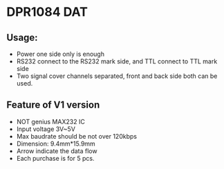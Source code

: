 
# DPR1084 DAT


## Usage:

- Power one side only is enough
- RS232 connect to the RS232 mark side, and TTL connect to TTL mark side
- Two signal cover channels separated, front and back side both can be used.


## Feature of V1 version 

- NOT genius MAX232 IC
- Input voltage 3V~5V
- Max baudrate should be not over 120kbps
- Dimension: 9.4mm*15.9mm
- Arrow indicate the data flow
- Each purchase is for 5 pcs.